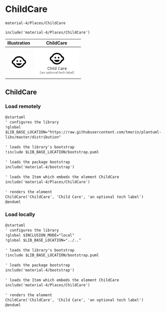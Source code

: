 # ChildCare


```text
material-4/Places/ChildCare
```

```text
include('material-4/Places/ChildCare')
```



| Illustration | ChildCare |
| :---: | :---: |
| ![illustration for Illustration](../../material-4/Places/ChildCare.png) | ![illustration for ChildCare](../../material-4/Places/ChildCare.Local.png) |




## ChildCare

### Load remotely
```plantuml
@startuml
' configures the library
!global $LIB_BASE_LOCATION="https://raw.githubusercontent.com/tmorin/plantuml-libs/master/distribution"

' loads the library's bootstrap
!include $LIB_BASE_LOCATION/bootstrap.puml

' loads the package bootstrap
include('material-4/bootstrap')

' loads the Item which embeds the element ChildCare
include('material-4/Places/ChildCare')

' renders the element
ChildCare('ChildCare', 'Child Care', 'an optional tech label')
@enduml
```

### Load locally
```plantuml
@startuml
' configures the library
!global $INCLUSION_MODE="local"
!global $LIB_BASE_LOCATION="../.."

' loads the library's bootstrap
!include $LIB_BASE_LOCATION/bootstrap.puml

' loads the package bootstrap
include('material-4/bootstrap')

' loads the Item which embeds the element ChildCare
include('material-4/Places/ChildCare')

' renders the element
ChildCare('ChildCare', 'Child Care', 'an optional tech label')
@enduml
```

